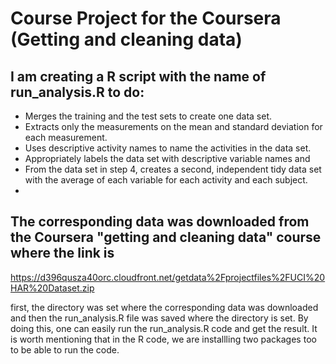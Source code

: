 # Course Project for the Coursera (Getting and cleaning data)

## I am creating a R script with the name of run_analysis.R to do:
- Merges the training and the test sets to create one data set.
- Extracts only the measurements on the mean and standard deviation for each measurement. 
- Uses descriptive activity names to name the activities in the data set.
- Appropriately labels the data set with descriptive variable names and 
- From the data set in step 4, creates a second, independent tidy data set with the average of each variable for each activity and each subject.
- 
## The corresponding data was downloaded from the Coursera "getting and cleaning data" course where the link is
https://d396qusza40orc.cloudfront.net/getdata%2Fprojectfiles%2FUCI%20HAR%20Dataset.zip 

first, the directory was set where the corresponding data was downloaded and then the run_analysis.R file was saved where the directory is set. By doing this, one can easily run the run_analysis.R code and get the result. 
It is worth mentioning that in the R code, we are installling two packages too to be able to run the code.

